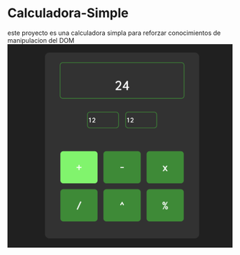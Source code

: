# Calculadora-Simple
este proyecto es una calculadora simpla para reforzar conocimientos de manipulacion del DOM
<img src ='./Screenshot 2023-02-04 at 17.00.50.png'>
